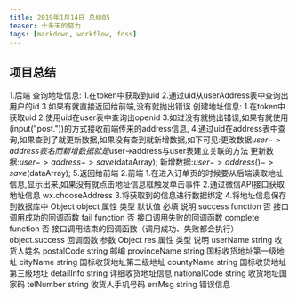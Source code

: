 ```yaml
---
title: 2019年1月14日 总结05 
teaser: 十多天的努力
tags: [markdown, workflow, foss]
---
```

## 项目总结
1.后端
查询地址信息:
1.在token中获取到uid
2.通过uid从userAddress表中查询出用户的id
3.如果有就直接返回给前端,没有就抛出错误
创建地址信息:
1.在token中获取uid
2.使用uid在user表中查询出openid
3.如过没有就抛出错误,如果有就使用(input("post."))的方式接收前端传来的address信息,
4.通过uid在address表中查询,如果查到了就更新数据,如果没有查到就新增数据,如下可见:更改数据$user->address表名     而新增数据就是$user->address与user表建立关联的方法
更新数据:$user->address->save($dataArray);
新增数据:$user->address()->save($dataArray);
5.返回给前端
2.前端
1.在进入订单页的时候要从后端读取地址信息,显示出来,如果没有就点击地址信息框触发单击事件
2.通过微信API接口获取地址信息 wx.chooseAddress
3.将获取到的信息进行数据绑定
4.将地址信息保存到数据库中
Object object
属性 类型 默认值 必填 说明
success function  否 接口调用成功的回调函数
fail function  否 接口调用失败的回调函数
complete function  否 接口调用结束的回调函数（调用成功、失败都会执行）
object.success 回调函数
参数
Object res
属性 类型 说明
userName string 收货人姓名
postalCode string 邮编
provinceName string 国标收货地址第一级地址
cityName string 国标收货地址第二级地址
countyName string 国标收货地址第三级地址
detailInfo string 详细收货地址信息
nationalCode string 收货地址国家码
telNumber string 收货人手机号码
errMsg string 错误信息








